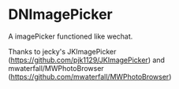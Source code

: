 # DNImagePicker
A imagePicker functioned like wechat.

Thanks to jecky's JKImagePicker (https://github.com/pjk1129/JKImagePicker) 
and mwaterfall/MWPhotoBrowser (https://github.com/mwaterfall/MWPhotoBrowser)

